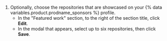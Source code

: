 1. Optionally, choose the repositories that are showcased on your {% data variables.product.prodname_sponsors %} profile.
    * In the "Featured work" section, to the right of the section title, click **Edit**.
    * In the modal that appears, select up to six repositories, then click **Save**.
